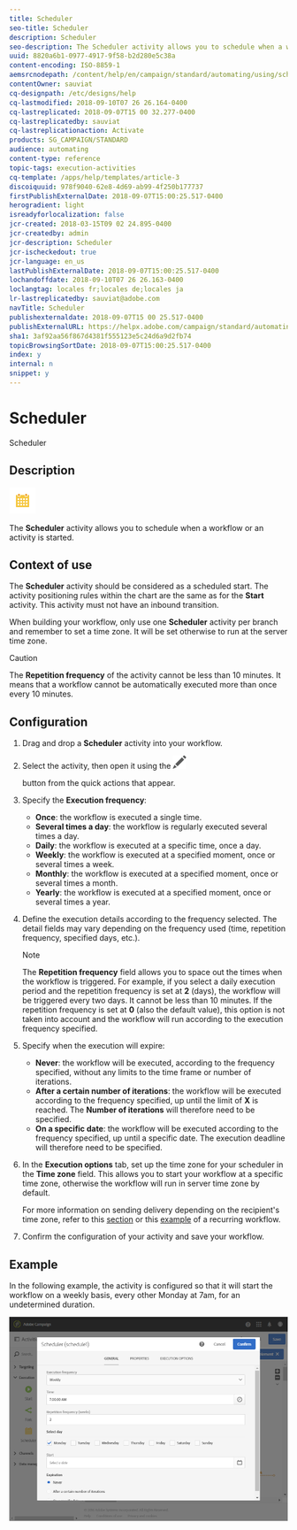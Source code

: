 ```yaml
---
title: Scheduler
seo-title: Scheduler
description: Scheduler
seo-description: The Scheduler activity allows you to schedule when a workflow or an activity is started.
uuid: 8820a6b1-0977-4917-9f58-b2d280e5c38a
content-encoding: ISO-8859-1
aemsrcnodepath: /content/help/en/campaign/standard/automating/using/scheduler
contentOwner: sauviat
cq-designpath: /etc/designs/help
cq-lastmodified: 2018-09-10T07 26 26.164-0400
cq-lastreplicated: 2018-09-07T15 00 32.277-0400
cq-lastreplicatedby: sauviat
cq-lastreplicationaction: Activate
products: SG_CAMPAIGN/STANDARD
audience: automating
content-type: reference
topic-tags: execution-activities
cq-template: /apps/help/templates/article-3
discoiquuid: 978f9040-62e8-4d69-ab99-4f250b177737
firstPublishExternalDate: 2018-09-07T15:00:25.517-0400
herogradient: light
isreadyforlocalization: false
jcr-created: 2018-03-15T09 02 24.895-0400
jcr-createdby: admin
jcr-description: Scheduler
jcr-ischeckedout: true
jcr-language: en_us
lastPublishExternalDate: 2018-09-07T15:00:25.517-0400
lochandoffdate: 2018-09-10T07 26 26.163-0400
loclangtag: locales fr;locales de;locales ja
lr-lastreplicatedby: sauviat@adobe.com
navTitle: Scheduler
publishexternaldate: 2018-09-07T15 00 25.517-0400
publishExternalURL: https://helpx.adobe.com/campaign/standard/automating/using/scheduler.html
sha1: 3af92aa56f867d4381f555123e5c24d6a9d2fb74
topicBrowsingSortDate: 2018-09-07T15:00:25.517-0400
index: y
internal: n
snippet: y
---
```


# Scheduler

Scheduler

## Description

![](assets/scheduler.png)

The **Scheduler** activity allows you to schedule when a workflow or an activity is started.

## Context of use

The **Scheduler** activity should be considered as a scheduled start. The activity positioning rules within the chart are the same as for the **Start** activity. This activity must not have an inbound transition.

When building your workflow, only use one **Scheduler** activity per branch and remember to set a time zone. It will be set otherwise to run at the server time zone.

>[!CAUTION]
>
>The **Repetition frequency** of the activity cannot be less than 10 minutes. It means that a workflow cannot be automatically executed more than once every 10 minutes.

## Configuration

1. Drag and drop a **Scheduler** activity into your workflow.
1. Select the activity, then open it using the  ![](assets/edit_darkgrey-24px.png)

   button from the quick actions that appear.
1. Specify the **Execution frequency**:

    * **Once**: the workflow is executed a single time.
    * **Several times a day**: the workflow is regularly executed several times a day.
    * **Daily**: the workflow is executed at a specific time, once a day.
    * **Weekly**: the workflow is executed at a specified moment, once or several times a week.
    * **Monthly**: the workflow is executed at a specified moment, once or several times a month.
    * **Yearly**: the workflow is executed at a specified moment, once or several times a year.

1. Define the execution details according to the frequency selected. The detail fields may vary depending on the frequency used (time, repetition frequency, specified days, etc.).

   >[!NOTE]
   >
   >The **Repetition frequency** field allows you to space out the times when the workflow is triggered. For example, if you select a daily execution period and the repetition frequency is set at **2** (days), the workflow will be triggered every two days. It cannot be less than 10 minutes. If the repetition frequency is set at **0** (also the default value), this option is not taken into account and the workflow will run according to the execution frequency specified.

1. Specify when the execution will expire:

    * **Never**: the workflow will be executed, according to the frequency specified, without any limits to the time frame or number of iterations.
    * **After a certain number of iterations**: the workflow will be executed according to the frequency specified, up until the limit of **X** is reached. The **Number of iterations** will therefore need to be specified.
    * **On a specific date**: the workflow will be executed according to the frequency specified, up until a specific date. The execution deadline will therefore need to be specified.

1. In the **Execution options** tab, set up the time zone for your scheduler in the **Time zone** field. This allows you to start your workflow at a specific time zone, otherwise the workflow will run in server time zone by default.

   For more information on sending delivery depending on the recipient's time zone, refer to this [section](../../sending/using/sending-messages-at-the-recipient-s-time-zone.md) or this [example](../../automating/using/push-notification-delivery.md#sending-a-recurring-push-notification-with-a-workflow) of a recurring workflow.

1. Confirm the configuration of your activity and save your workflow.

## Example

In the following example, the activity is configured so that it will start the workflow on a weekly basis, every other Monday at 7am, for an undetermined duration.

![](assets/wkf_scheduler_example.png)

